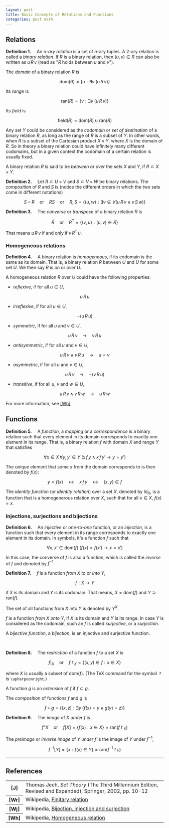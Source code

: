 ```yaml
---
layout: post
title: Basic Concepts of Relations and Functions
categories: post math
---
```


## Relations

**Definition 1.**&emsp; An *$n$-ary relation* is a set of $n$-ary tuples. A $2$-ary relation is called a *binary relation*. If $R$ is a binary relation, then $(u,v)\in R$ can also be written as $u\,R\,v$ (read as "$R$ holds between $u$ and $v$").

The *domain* of a binary relation $R$ is

$$ \mathrm{dom}(R) = \{u:\exists v\;(u\,R\,v)\} $$

Its *range* is

$$ \mathrm{ran}(R) = \{v:\exists v\;(u\,R\,v)\} $$

Its *field* is

$$ \mathrm{field}(R) = \mathrm{dom}(R)\cup\mathrm{ran}(R) $$

Any set $Y$ could be considered as the *codomain* or *set of destination* of a binary relation $R$, as long as the range of $R$ is a subset of $Y$. In other words, when $R$ is a subset of the Cartesian product $X\times Y$, where $X$ is the domain of $R$. So in theory a binary relation could have infinitely many different codomains, but in a given context the codomain of a certain relation is usually fixed.

A binary relation $R$ is said to be *between* or *over* the sets $X$ and $Y$, if $R\subset X\times Y$.

**Definition 2.**&emsp; Let $R\subset U\times V$ and $S\subset V\times W$ be binary relations. The *composition* of $R$ and $S$ is (notice the different orders in which the two sets come in different notations)

$$ S\circ R\quad\text{or}\quad RS\quad\text{or}\quad R{;}S = \{(u,w):\exists v\in V(u\,R\,v\land v\,S\,w)\} $$

**Definition 3.**&emsp; The *converse* or *transpose* of a binary relation $R$ is

$$ \breve{R}\quad\text{or}\quad R^\mathsf{T} = \{(v,u):(u,v)\in R\} $$

That means $u\,R\,v$ if and only if $v\,R^\mathsf{T}\,u$.

### Homogeneous relations

**Definition 4.**&emsp; A binary relation is *homogeneous*, if its codomain is the same as its domain. That is, a binary relation $R$ between $U$ and $U$ for some set $U$. We then say $R$ is *on* or *over* $U$.

A homogeneous relation $R$ over $U$ could have the following properties:

- *reflexive*, if for all $u\in U$,

$$ u\,R\,u $$

- *irreflexive*, if for all $u\in U$,

$$ \neg(u\,R\,u) $$

- *symmetric*, if for all $u$ and $v\in U$,

$$ u\,R\,v \quad\to\quad v\,R\,u $$

- *antisymmetric*, if for all $u$ and $v\in U$,

$$ u\,R\,v\land v\,R\,u \quad\to\quad u = v $$

- *asymmetric*, if for all $u$ and $v\in U$,

$$ u\,R\,v \quad\to\quad \neg(v\,R\,u) $$

- *transitive*, if for all $u$, $v$ and $w\in U$,

$$ u\,R\,v\land v\,R\,w \quad\to\quad u\,R\,w $$

For more information, see [[Wh]](https://en.wikipedia.org/wiki/Homogeneous_relation).

## Functions

**Definition 5.**&emsp; A *function*, a *mapping* or a *correspondence* is a binary relation such that every element in its domain corresponds to exactly one element in its range. That is, a binary relation $f$ with domain $X$ and range $Y$ that satisfies

$$ \forall x\in X\,\forall y,y'\in Y\;(x\,f\,y\land x\,f\,y' \to y=y') $$

The unique element that some $x$ from the domain corresponds to is then denoted by $f(x)$:

$$ y = f(x) \quad\leftrightarrow\quad x\,f\,y \quad\leftrightarrow\quad (x,y)\in f $$

The *identity function* (or *identity relation*) over a set $X$, denoted by $\mathrm{Id}_X$, is a function that is a homogenerous relation over $X$, such that for all $x\in X$, $f(x)=x$.

### Injections, surjections and bijections

**Definition 6.**&emsp; An *injective* or *one-to-one* function, or an *injection*, is a function such that every element in its range corresponds to exactly one element in its domain. In symbols, it's a function $f$ such that

$$ \forall x,x'\in\mathrm{dom}(f)\;(f(x)=f(x')\to x=x') $$

In this case, the converse of $f$ is also a function, which is called the *inverse* of $f$ and denoted by $f^{-1}$.

**Definition 7.**&emsp; $f$ is a function *from* $X$ *to* or *into* $Y$,

$$ f : X \to Y $$

if $X$ is its domain and $Y$ is its codomain. That means, $X=\mathrm{dom}(f)$ and $Y\supset\mathrm{ran}(f)$.

The set of all functions from $X$ into $Y$ is denoted by $Y^X$.

$f$ is a function *from* $X$ *onto* $Y$, if $X$ is its domain and $Y$ is its range. In case $Y$ is considered as the codomain, such an $f$ is called *surjective*, or a *surjection*.

A *bijective function*, a *bijection*, is an injective and surjective function.

<br />

**Definition 8.**&emsp; The *restriction* of a function $f$ to a set $X$ is

$$ f{|_X} \quad\text{or}\quad f{\upharpoonright_X} = \{(x,y)\in f:x\in X\} $$

where $X$ is usually a subset of $\mathrm{dom}(f)$. (The TeX command for the symbol $\upharpoonright$ is `\upharpoonright`.)

A function $g$ is an *extension* of $f$ if $f\subset g$.

The *composition* of functions $f$ and $g$ is

$$ f\circ g = \{(x,z):\exists y\;(f(x)=y\land g(y)=z)\} $$

**Definition 9.**&emsp; The *image* of $X$ *under* $f$ is

$$ f\text{“}X \quad\mathrm{or}\quad f[X] = \{f(x):x\in X\} = \mathrm{ran}(f{\upharpoonright_X}) $$

The *preimage* or *inverse image* of $Y$ *under* $f$ is the image of $Y$ under $f^{-1}$,

$$ f^{-1}[Y] = \{x:f(x)\in Y\} = \mathrm{ran}(f^{-1}{\upharpoonright_Y}) $$

---

## References

<table class="ref-table">
    <tr>
	<th>[J]</th>
	<td>Thomas Jech, <i>Set Theory</i> (The Third Millennium Edition, Revised and Expanded), Springer, 2002, pp. 10-12</td>
    </tr>
    <tr>
	<th>[Wr]</th>
	<td>Wikipedia, <a href="https://en.wikipedia.org/wiki/Finitary_relation">Finitary relation</a></td>
    </tr>
    <tr>
	<th>[Wj]</th>
	<td>Wikipedia, <a href="https://en.wikipedia.org/wiki/Bijection,_injection_and_surjection">Bijection, injection and surjection</a></td>
    </tr>
    <tr>
	<th>[Wh]</th>
	<td>Wikipedia, <a href="https://en.wikipedia.org/wiki/Homogeneous_relation">Homogeneous relation</a></td>
    </tr>
</table>
